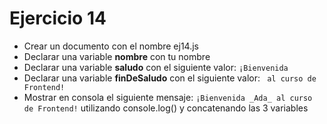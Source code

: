 # Ejercicio 14

* Crear un documento con el nombre ej14.js
* Declarar una variable **nombre** con tu nombre
* Declarar una variable **saludo** con el siguiente valor: `¡Bienvenida `
* Declarar una variable **finDeSaludo** con el siguiente valor: ` al curso de Frontend!`
* Mostrar en consola el siguiente mensaje: `¡Bienvenida _Ada_ al curso de Frontend!` utilizando console.log() y concatenando las 3 variables


